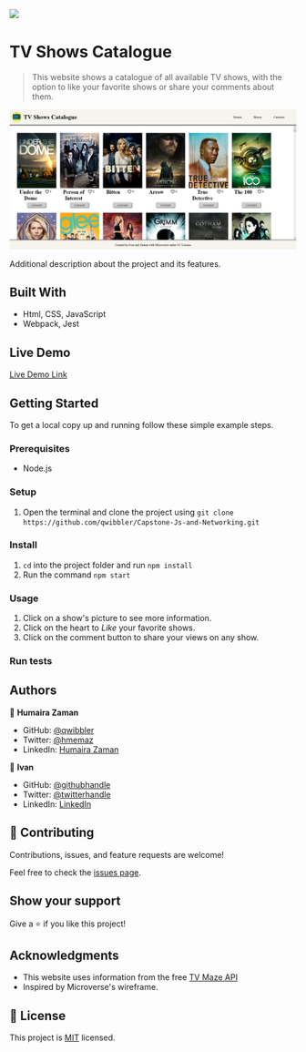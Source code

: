 ![](https://img.shields.io/badge/Microverse-blueviolet)

# TV Shows Catalogue

> This website shows a catalogue of all available TV shows, with the option to like your favorite shows or share your comments about them.

![screenshot](./src/images/screenshot.png)

Additional description about the project and its features.

## Built With

- Html, CSS, JavaScript
- Webpack, Jest

## Live Demo

[Live Demo Link](https://qwibbler.github.io/Capstone-Js-and-Networking/)


## Getting Started

To get a local copy up and running follow these simple example steps.

### Prerequisites

- Node.js

### Setup

1. Open the terminal and clone the project using `git clone https://github.com/qwibbler/Capstone-Js-and-Networking.git`

### Install

1. `cd` into the project folder and run `npm install`
2. Run the command `npm start`

### Usage

1. Click on a show's picture to see more information.
1. Click on the heart to *Like* your favorite shows.
2. Click on the comment button to share your views on any show.

### Run tests



## Authors

👤 **Humaira Zaman**

- GitHub: [@qwibbler](https://github.com/qwibbler)
- Twitter: [@hmemaz](https://twitter.com/hmemaz)
- LinkedIn: [Humaira Zaman](https://www.linkedin.com/in/hmemaz1994/)

👤 **Ivan**

- GitHub: [@githubhandle](https://github.com/githubhandle)
- Twitter: [@twitterhandle](https://twitter.com/twitterhandle)
- LinkedIn: [LinkedIn](https://linkedin.com/in/linkedinhandle)

## 🤝 Contributing

Contributions, issues, and feature requests are welcome!

Feel free to check the [issues page](../../issues/).

## Show your support

Give a ⭐️ if you like this project!

## Acknowledgments

- This website uses information from the free [TV Maze API](https://www.tvmaze.com/api)
- Inspired by Microverse's wireframe.

## 📝 License

This project is [MIT](./MIT.md) licensed.
